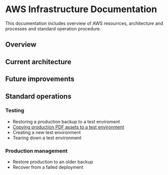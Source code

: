 # AWS Infrastructure Documentation

This documentation includes overview of AWS resourrces, architecture and processes and standard operation procedure.

## Overview

## Current architecture

## Future improvements

## Standard operations

### Testing

* Restoring a production backup to a test enviroment
* [Copying production PDF assets to a test environment](./copy-pdf-from-prod-to-test.md)
* Creating a new test environment
* Tearing down a test environment

### Production management

* Restore production to an older backup
* Recover from a failed deployment

